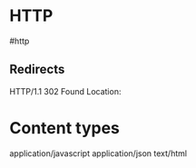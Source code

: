 # HTTP
#http

## Redirects
HTTP/1.1 302 Found
Location: <url>

# Content types
application/javascript
application/json
text/html
